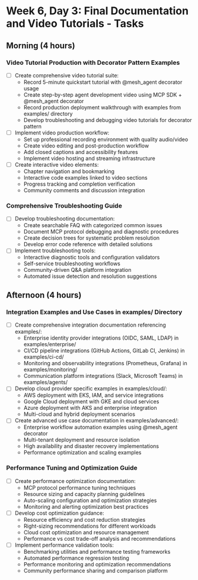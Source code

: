 # Week 6, Day 3: Final Documentation and Video Tutorials - Tasks

## Morning (4 hours)
### Video Tutorial Production with Decorator Pattern Examples
- [ ] Create comprehensive video tutorial suite:
  - Record 5-minute quickstart tutorial with @mesh_agent decorator usage
  - Create step-by-step agent development video using MCP SDK + @mesh_agent decorator
  - Record production deployment walkthrough with examples from examples/ directory
  - Develop troubleshooting and debugging video tutorials for decorator pattern
- [ ] Implement video production workflow:
  - Set up professional recording environment with quality audio/video
  - Create video editing and post-production workflow
  - Add closed captions and accessibility features
  - Implement video hosting and streaming infrastructure
- [ ] Create interactive video elements:
  - Chapter navigation and bookmarking
  - Interactive code examples linked to video sections
  - Progress tracking and completion verification
  - Community comments and discussion integration

### Comprehensive Troubleshooting Guide
- [ ] Develop troubleshooting documentation:
  - Create searchable FAQ with categorized common issues
  - Document MCP protocol debugging and diagnostic procedures
  - Create decision trees for systematic problem resolution
  - Develop error code reference with detailed solutions
- [ ] Implement troubleshooting tools:
  - Interactive diagnostic tools and configuration validators
  - Self-service troubleshooting workflows
  - Community-driven Q&A platform integration
  - Automated issue detection and resolution suggestions

## Afternoon (4 hours)
### Integration Examples and Use Cases in examples/ Directory
- [ ] Create comprehensive integration documentation referencing examples/:
  - Enterprise identity provider integrations (OIDC, SAML, LDAP) in examples/enterprise/
  - CI/CD pipeline integrations (GitHub Actions, GitLab CI, Jenkins) in examples/ci-cd/
  - Monitoring and observability integrations (Prometheus, Grafana) in examples/monitoring/
  - Communication platform integrations (Slack, Microsoft Teams) in examples/agents/
- [ ] Develop cloud provider specific examples in examples/cloud/:
  - AWS deployment with EKS, IAM, and service integrations
  - Google Cloud deployment with GKE and cloud services
  - Azure deployment with AKS and enterprise integration
  - Multi-cloud and hybrid deployment scenarios
- [ ] Create advanced use case documentation in examples/advanced/:
  - Enterprise workflow automation examples using @mesh_agent decorator
  - Multi-tenant deployment and resource isolation
  - High availability and disaster recovery implementations
  - Performance optimization and scaling examples

### Performance Tuning and Optimization Guide
- [ ] Create performance optimization documentation:
  - MCP protocol performance tuning techniques
  - Resource sizing and capacity planning guidelines
  - Auto-scaling configuration and optimization strategies
  - Monitoring and alerting optimization best practices
- [ ] Develop cost optimization guidance:
  - Resource efficiency and cost reduction strategies
  - Right-sizing recommendations for different workloads
  - Cloud cost optimization and resource management
  - Performance vs cost trade-off analysis and recommendations
- [ ] Implement performance validation tools:
  - Benchmarking utilities and performance testing frameworks
  - Automated performance regression testing
  - Performance monitoring and optimization recommendations
  - Community performance sharing and comparison platform